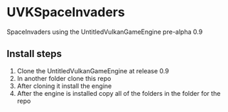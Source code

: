 # UVKSpaceInvaders
SpaceInvaders using the UntitledVulkanGameEngine pre-alpha 0.9
## Install steps
1. Clone the UntitledVulkanGameEngine at release 0.9
2. In another folder clone this repo
3. After cloning it install the engine
4. After the engine is installed copy all of the folders in the folder for the repo
